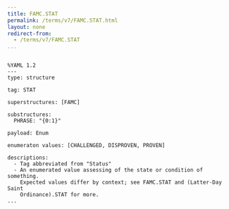 ```yaml
---
title: FAMC.STAT
permalink: /terms/v7/FAMC.STAT.html
layout: none
redirect-from:
  - /terms/v7/FAMC.STAT
...
```


```

%YAML 1.2
---
type: structure

tag: STAT

superstructures: [FAMC]

substructures:
  PHRASE: "{0:1}"

payload: Enum

enumeraton values: [CHALLENGED, DISPROVEN, PROVEN]

descriptions:
  - Tag abbreviated from "Status"
  - An enumerated value assessing of the state or condition of something.
    Expected values differ by context; see FAMC.STAT and (Latter-Day Saint
    Ordinance).STAT for more.
...

```